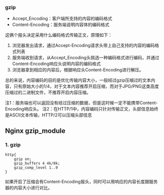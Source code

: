 ### gzip
- Accept_Encoding：客户端所支持的内容的编码格式
- Content-Encoding：服务端说明内容体的编码格式

这俩个报头决定采用什么编码格式传输正文，原理如下：
1. 浏览器发出请求，通过Accept-Encoding请求头带上自己支持的内容的编码格式列表
2. 服务端收到请求，从Accept_Encoding头挑选一种编码格式进行编码，并通过Content-Encoding响应头说明内容的编码格式
3. 浏览器拿到相应的内容后，根据响应头Content-Encoding进行解压。

总的来说，内容编码的目的是优化传输内容大小，一般经过gzip压缩过的文本内容，只有原始大小的1/4，对于文本内容推荐开启压缩，而对于JPG/PNG这类高度压缩过的二进制文件，不推荐开启内容压缩。

注1：服务端也可以返回没有经过压缩的数据，但是这时候一定不能携带Content-Encoding响应头。
注2：在HTTP/1中，内容编码只针对传输正文，头部信息始终是ASCII文本传输，HTTP/2可以压缩头部信息




## Nginx gzip_module
### 1. gzip

```
http{
	gzip on;
	gzip_buffers 4 4k/8k;
	gzip_comp_level 1..9
}
```


如果开启了压缩会有Content-Encoding报头，同时可以用响应的内容长度跟服务器的内容大小进行对比。
